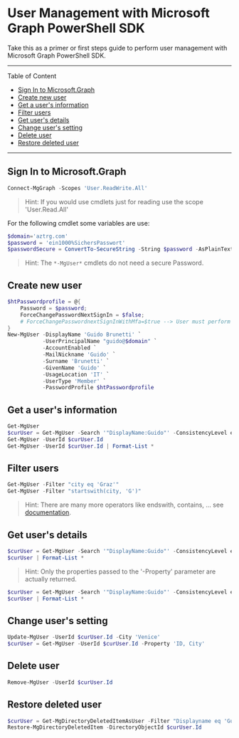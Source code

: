 
# User Management with Microsoft Graph PowerShell SDK

Take this as a primer or first steps guide to perform user management with Microsoft Graph PowerShell SDK.

---

Table of Content

+ [Sign In to Microsoft.Graph](#sign-in-to-microsoftgraph)
+ [Create new user](#create-new-user)
+ [Get a user's information](#get-a-users-information)
+ [Filter users](#filter-users)
+ [Get user's details](#get-users-details)
+ [Change user's setting](#change-users-setting)
+ [Delete user](#delete-user)
+ [Restore deleted user](#restore-deleted-user)

---

## Sign In to Microsoft.Graph

```PowerShell
Connect-MgGraph -Scopes 'User.ReadWrite.All'
```

> Hint: If you would use cmdlets just for reading use the scope 'User.Read.All'

For the following cmdlet some variables are use:

```PowerShell
$domain='aztrg.com'
$password = 'ein1000%SichersPasswort'
$passwordSecure = ConvertTo-SecureString -String $password -AsPlainText -Force
```

> Hint: The `*-MgUser*` cmdlets do not need a secure Password.

## Create new user

```PowerShell
$htPasswordprofile = @{
    Password = $password;
    ForceChangePasswordNextSignIn = $false;
    # ForceChangePasswordnextSignInWithMfa=$true --> User must perform Mfa before change password!
}
New-MgUser -DisplayName 'Guido Brunetti' `
           -UserPrincipalName "guido@$domain" `
           -AccountEnabled `
           -MailNickname 'Guido' `
           -Surname 'Brunetti' `
           -GivenName 'Guido' `
           -UsageLocation 'IT' `
           -UserType 'Member' `
           -PasswordProfile $htPasswordprofile
```

## Get a user's information

```PowerShell
Get-MgUser
$curUser = Get-MgUser -Search '"DisplayName:Guido"' -ConsistencyLevel eventual
Get-MgUser -UserId $curUser.Id
Get-MgUser -UserId $curUser.Id | Format-List *
```

## Filter users

```PowerShell
Get-MgUser -Filter "city eq 'Graz'"
Get-MgUser -Filter "startswith(city, 'G')" 
```

> Hint: There are many more operators like endswith, contains, ... see [documentation](https://learn.microsoft.com/en-us/graph/filter-query-parameter?tabs=http).

## Get user's details

```PowerShell
$curUser = Get-MgUser -Search '"DisplayName:Guido"' -ConsistencyLevel eventual -Property 'ID,UsageLocation'
$curUser | Format-List *
```

> Hint: Only the properties passed to the '-Property' parameter are actually returned.

```PowerShell
$curUser = Get-MgUser -Search '"DisplayName:Guido"' -ConsistencyLevel eventual -Property 'ID,UsageLocation,DisplayName,MailnickName,UserPrincipalName'
$curUser | Format-List *
```

## Change user's setting

```PowerShell
Update-MgUser -UserId $curUser.Id -City 'Venice'
$curUser = Get-MgUser -UserId $curUser.Id -Property 'ID, City'
```

## Delete user

```PowerShell
Remove-MgUser -UserId $curUser.Id
```

## Restore deleted user

```PowerShell
$curUser = Get-MgDirectoryDeletedItemAsUser -Filter "Displayname eq 'Guido Brunetti'"
Restore-MgDirectoryDeletedItem -DirectoryObjectId $curUser.Id
```

